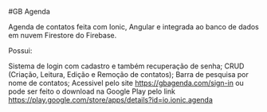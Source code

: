 #GB Agenda

Agenda de contatos feita com Ionic, Angular e integrada ao banco de dados em nuvem Firestore do Firebase.

Possui:

Sistema de login com cadastro e também recuperação de senha;
CRUD (Criação, Leitura, Edição e Remoção de contatos);
Barra de pesquisa por nome de contatos;
Acessivel pelo site https://gbagenda.com/sign-in ou pode ser feito o download na Google Play pelo link https://play.google.com/store/apps/details?id=io.ionic.agenda
